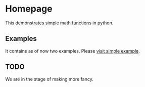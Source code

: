 # Homepage

This demonstrates simple math functions in python. 

## Examples
It contains as of now two examples. Please [visit simple example](./examples/01_demo.ipynb).

## TODO
We are in the stage of making more fancy. 


